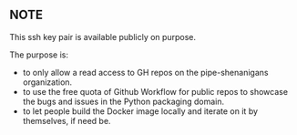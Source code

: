 ## NOTE

This ssh key pair is available publicly on purpose.

The purpose is:
- to only allow a read access to GH repos on the pipe-shenanigans organization.
- to use the free quota of Github Workflow for public repos to showcase the bugs and issues in the Python packaging domain.
- to let people build the Docker image locally and iterate on it by themselves, if need be.
